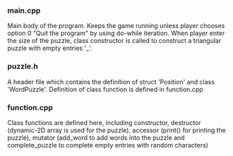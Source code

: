 ### main.cpp

Main body of the program. Keeps the game running unless player chooses option 0 "Quit the program" by using do-while iteration.
When player enter the size of the puzzle, class constructor is called to construct a triangular puzzle with empty entries '_'.

### puzzle.h

A header file which contains the definition of struct 'Position' and class 'WordPuzzle'. Definition of class function is defined in
function.cpp

### function.cpp

Class functions are defined here, including constructor, destructor (dynamic-2D array is used for the puzzle), accessor (print()
for printing the puzzle), mutator (add_word to add words into the puzzle and complete_puzzle to complete empty entries with random
characters)
